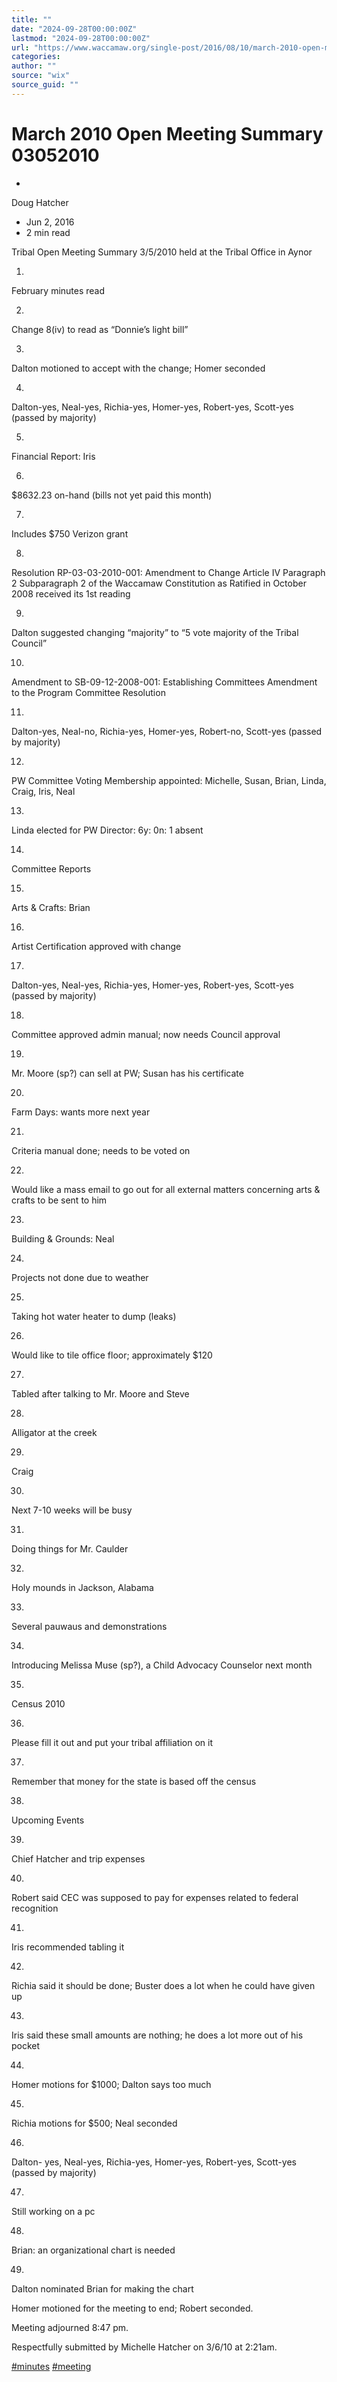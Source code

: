 ```yaml
---
title: ""
date: "2024-09-28T00:00:00Z"
lastmod: "2024-09-28T00:00:00Z"
url: "https://www.waccamaw.org/single-post/2016/08/10/march-2010-open-meeting-summary-03052010"
categories:
author: ""
source: "wix"
source_guid: ""
---
```


# March 2010 Open Meeting Summary 03052010

-

Doug Hatcher
- Jun 2, 2016
- 2 min read

Tribal Open Meeting Summary 3/5/2010 held at the Tribal Office in Aynor

1.

February minutes read

2.

Change 8(iv) to read as “Donnie’s light bill”

3.

Dalton motioned to accept with the change; Homer seconded

4.

Dalton-yes, Neal-yes, Richia-yes, Homer-yes, Robert-yes, Scott-yes (passed by majority)

5.

Financial Report: Iris

6.

$8632.23 on-hand (bills not yet paid this month)

7.

Includes $750 Verizon grant

8.

Resolution RP-03-03-2010-001: Amendment to Change Article IV Paragraph 2 Subparagraph 2 of the Waccamaw Constitution as Ratified in October 2008 received its 1st reading

9.

Dalton suggested changing “majority” to “5 vote majority of the Tribal Council”

10.

Amendment to SB-09-12-2008-001: Establishing Committees Amendment to the Program Committee Resolution

11.

Dalton-yes, Neal-no, Richia-yes, Homer-yes, Robert-no, Scott-yes (passed by majority)

12.

PW Committee Voting Membership appointed: Michelle, Susan, Brian, Linda, Craig, Iris, Neal

13.

Linda elected for PW Director: 6y: 0n: 1 absent

14.

Committee Reports

15.

Arts & Crafts: Brian

16.

Artist Certification approved with change

17.

Dalton-yes, Neal-yes, Richia-yes, Homer-yes, Robert-yes, Scott-yes (passed by majority)

18.

Committee approved admin manual; now needs Council approval

19.

Mr. Moore (sp?) can sell at PW; Susan has his certificate

20.

Farm Days: wants more next year

21.

Criteria manual done; needs to be voted on

22.

Would like a mass email to go out for all external matters concerning arts & crafts to be sent to him

23.

Building & Grounds: Neal

24.

Projects not done due to weather

25.

Taking hot water heater to dump (leaks)

26.

Would like to tile office floor; approximately $120

27.

Tabled after talking to Mr. Moore and Steve

28.

Alligator at the creek

29.

Craig

30.

Next 7-10 weeks will be busy

31.

Doing things for Mr. Caulder

32.

Holy mounds in Jackson, Alabama

33.

Several pauwaus and demonstrations

34.

Introducing Melissa Muse (sp?), a Child Advocacy Counselor next month

35.

Census 2010

36.

Please fill it out and put your tribal affiliation on it

37.

Remember that money for the state is based off the census

38.

Upcoming Events

39.

Chief Hatcher and trip expenses

40.

Robert said CEC was supposed to pay for expenses related to federal recognition

41.

Iris recommended tabling it

42.

Richia said it should be done; Buster does a lot when he could have given up

43.

Iris said these small amounts are nothing; he does a lot more out of his pocket

44.

Homer motions for $1000; Dalton says too much

45.

Richia motions for $500; Neal seconded

46.

Dalton- yes, Neal-yes, Richia-yes, Homer-yes, Robert-yes, Scott-yes (passed by majority)

47.

Still working on a pc

48.

Brian: an organizational chart is needed

49.

Dalton nominated Brian for making the chart

Homer motioned for the meeting to end; Robert seconded.

Meeting adjourned 8:47 pm.

Respectfully submitted by Michelle Hatcher on 3/6/10 at 2:21am.

[#minutes](https://www.waccamaw.org/updates/hashtags/minutes) [#meeting](https://www.waccamaw.org/updates/hashtags/meeting)

